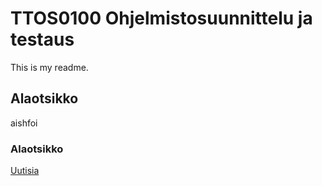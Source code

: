 # TTOS0100 Ohjelmistosuunnittelu ja testaus

This is my readme.

## Alaotsikko

aishfoi

### Alaotsikko

[Uutisia](http://www.iltalehti.fi/)
